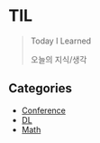 # TIL
> Today I Learned 
>
> 오늘의 지식/생각







## Categories

- [Conference](https://github.com/SungminSo/TIL/tree/main/Conference)
- [DL](https://github.com/SungminSo/TIL/tree/main/DL)
- [Math](https://github.com/SungminSo/TIL/tree/main/Math)


